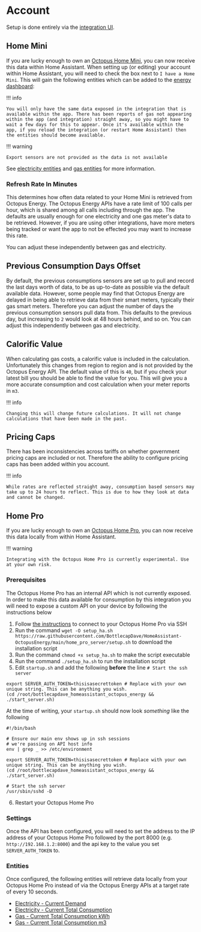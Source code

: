 # Account

Setup is done entirely via the [integration UI](https://my.home-assistant.io/redirect/config_flow_start/?domain=octopus_energy).

## Home Mini

If you are lucky enough to own an [Octopus Home Mini](https://octopus.energy/blog/octopus-home-mini/), you can now receive this data within Home Assistant. When setting up (or editing) your account within Home Assistant, you will need to check the box next to `I have a Home Mini`. This will gain the following entities which can be added to the [energy dashboard](https://www.home-assistant.io/blog/2021/08/04/home-energy-management/):

!!! info

    You will only have the same data exposed in the integration that is available within the app. There has been reports of gas not appearing within the app (and integration) straight away, so you might have to wait a few days for this to appear. Once it's available within the app, if you reload the integration (or restart Home Assistant) then the entities should become available.

!!! warning

    Export sensors are not provided as the data is not available

See [electricity entities](../entities/electricity.md#home-mini-entities) and [gas entities](../entities/gas.md#home-mini-entities) for more information.

### Refresh Rate In Minutes

This determines how often data related to your Home Mini is retrieved from Octopus Energy. The Octopus Energy APIs have a rate limit of 100 calls per hour, which is shared among all calls including through the app. The defaults are usually enough for one electricity and one gas meter's data to be retrieved. However, if you are using other integrations, have more meters being tracked or want the app to not be effected you may want to increase this rate.

You can adjust these independently between gas and electricity.

## Previous Consumption Days Offset

By default, the previous consumptions sensors are set up to pull and record the last days worth of data, to be as up-to-date as possible via the default available data. However, some people may find that Octopus Energy are delayed in being able to retrieve data from their smart meters, typically their gas smart meters. Therefore you can adjust the number of days the previous consumption sensors pull data from. This defaults to the previous day, but increasing to `2` would look at 48 hours behind, and so on. You can adjust this independently between gas and electricity.

## Calorific Value

When calculating gas costs, a calorific value is included in the calculation. Unfortunately this changes from region to region and is not provided by the Octopus Energy API. The default value of this is `40`, but if you check your latest bill you should be able to find the value for you. This will give you a more accurate consumption and cost calculation when your meter reports in `m3`.

!!! info

    Changing this will change future calculations. It will not change calculations that have been made in the past.

## Pricing Caps

There has been inconsistencies across tariffs on whether government pricing caps are included or not. Therefore the ability to configure pricing caps has been added within you account. 

!!! info

    While rates are reflected straight away, consumption based sensors may take up to 24 hours to reflect. This is due to how they look at data and cannot be changed.

## Home Pro

If you are lucky enough to own an [Octopus Home Pro](https://forum.octopus.energy/t/for-the-pro-user/8453/2352/), you can now receive this data locally from within Home Assistant. 

!!! warning

    Integrating with the Octopus Home Pro is currently experimental. Use at your own risk.

### Prerequisites

The Octopus Home Pro has an internal API which is not currently exposed. In order to make this data available for consumption by this integration you will need to expose a custom API on your device by following the instructions below

1. Follow [the instructions](https://github.com/OctopusSmartEnergy/Home-Pro-SDK-Public/blob/main/Home.md#sdk) to connect to your Octopus Home Pro via SSH
2. Run the command `wget -O setup_ha.sh https://raw.githubusercontent.com/BottlecapDave/HomeAssistant-OctopusEnergy/main/home_pro_server/setup.sh` to download the installation script
3. Run the command `chmod +x setup_ha.sh` to make the script executable
4. Run the command `./setup_ha.sh` to run the installation script
5. Edit `startup.sh` and add the following **before** the line `# Start the ssh server`

```
export SERVER_AUTH_TOKEN=thisisasecrettoken # Replace with your own unique string. This can be anything you wish. 
(cd /root/bottlecapdave_homeassistant_octopus_energy && ./start_server.sh)
```

At the time of writing, your `startup.sh` should now look _something_ like the following

```
#!/bin/bash

# Ensure our main env shows up in ssh sessions
# we're passing on API host info
env | grep _ >> /etc/environment

export SERVER_AUTH_TOKEN=thisisasecrettoken # Replace with your own unique string. This can be anything you wish.
(cd /root/bottlecapdave_homeassistant_octopus_energy && ./start_server.sh)

# Start the ssh server
/usr/sbin/sshd -D
```

6. Restart your Octopus Home Pro

### Settings

Once the API has been configured, you will need to set the address to the IP address of your Octopus Home Pro followed by the port 8000 (e.g. `http://192.168.1.2:8000`) and the api key to the value you set `SERVER_AUTH_TOKEN` to.


### Entities

Once configured, the following entities will retrieve data locally from your Octopus Home Pro instead of via the Octopus Energy APIs at a target rate of every 10 seconds.

* [Electricity - Current Demand](../entities/electricity.md#current-demand)
* [Electricity - Current Total Consumption](../entities/electricity.md#current-total-consumption)
* [Gas - Current Total Consumption kWh](../entities/gas.md#current-total-consumption-kwh)
* [Gas - Current Total Consumption m3](../entities/gas.md#current-total-consumption-m3)